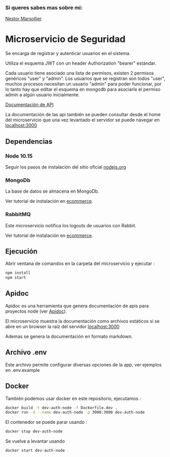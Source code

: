 ### Si queres sabes mas sobre mi:
[Nestor Marsollier](https://github.com/nmarsollier/profile)

# Microservicio de Seguridad

Se encarga de registrar y autenticar usuarios en el sistema.

Utiliza el esquema JWT con un header Authorization "bearer" estándar.

Cada usuario tiene asociado una lista de permisos, existen 2 permisos genéricos "user" y "admin". Los usuarios que se registran son todos "user",  muchos procesos necesitan un usuario "admin" para poder funcionar, por lo tanto hay que editar el esquema en mongodb para asociarle el permiso admin a algún usuario inicialmente.

[Documentación de API](./README-API.md)

La documentación de las api también se pueden consultar desde el home del microservicio
que una vez levantado el servidor se puede navegar en [localhost:3000](http://localhost:3000/)

## Dependencias

### Node 10.15

Seguir los pasos de instalación del sitio oficial [nodejs.org](https://nodejs.org/en/)

### MongoDb

La base de datos se almacena en MongoDb.

Ver tutorial de instalación en [ecommerce](https://github.com/nmarsollier/ecommerce).

### RabbitMQ

Este microservicio notifica los logouts de usuarios con Rabbit.

Ver tutorial de instalación en [ecommerce](https://github.com/nmarsollier/ecommerce).

## Ejecución

Abrir ventana de comandos en la carpeta del microservicio y ejecutar :

```bash
npm install
npm start
```

## Apidoc

Apidoc es una herramienta que genera documentación de apis para proyectos node (ver [Apidoc](http://apidocjs.com/)).

El microservicio muestra la documentación como archivos estáticos si se abre en un browser la raíz del servidor [localhost:3000](http://localhost:3000/)

Ademas se genera la documentación en formato markdown.

## Archivo .env

Este archivo permite configurar diversas opciones de la app, ver ejemplos en .env.example

## Docker

También podemos usar docker en este repositorio, ejecutamos :

```bash
docker build -t dev-auth-node -f Dockerfile.dev .
docker run -d --name dev-auth-node -p 3000:3000 dev-auth-node
```

El contenedor se puede parar usando :

```bash
docker stop dev-auth-node
```

Se vuelve a levantar usando

```bash
docker start dev-auth-node
```
